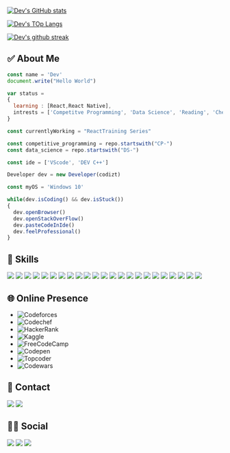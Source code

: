 
[![Dev's GitHub stats](https://github-readme-stats.vercel.app/api?username=codizt&theme=radical&show_icons=true)](https://github.com/codizt)

[![Dev's TOp Langs](https://github-readme-stats.vercel.app/api/top-langs/?username=codizt&theme=radical&layout=compact)](https://github.com/codizt)

[![Dev's github streak](https://github-readme-streak-stats.herokuapp.com/?user=codizt&theme=radical)](https://github.com/codizt)

## ✅ About Me
```js
const name = 'Dev'
document.write("Hello World")

var status = 
{ 
  learning : [React,React Native],
  intrests = ['Competitve Programming', 'Data Science', 'Reading', 'Chess',  'Netflix and Chill']
}

const currentlyWorking = "ReactTraining Series"

const competitive_programming = repo.startswith("CP-")
const data_science = repo.startswith("DS-")

const ide = ['VScode', 'DEV C++']

Developer dev = new Developer(codizt)

const myOS = 'Windows 10'

while(dev.isCoding() && dev.isStuck())  
{
  dev.openBrowser()
  dev.openStackOverFlow()
  dev.pasteCodeInIde()
  dev.feelProfessional()
}
```

## 🚀 Skills
![](https://img.shields.io/badge/Python-3776AB?style=for-the-badge&logo=python&logoColor=white)  ![](https://img.shields.io/badge/HTML-239120?style=for-the-badge&logo=html5&logoColor=white) ![](https://img.shields.io/badge/CSS-239120?&style=for-the-badge&logo=css3&logoColor=white) ![](https://img.shields.io/badge/JavaScript-F7DF1E?style=for-the-badge&logo=javascript&logoColor=black) ![](https://img.shields.io/badge/C-00599C?style=for-the-badge&logo=c&logoColor=white)  	![](https://img.shields.io/badge/C%2B%2B-00599C?style=for-the-badge&logo=c%2B%2B&logoColor=white) ![](https://img.shields.io/badge/R-276DC3?style=for-the-badge&logo=r&logoColor=white) ![](https://img.shields.io/badge/Markdown-000000?style=for-the-badge&logo=markdown&logoColor=white)	![](https://img.shields.io/badge/Shell_Script-121011?style=for-the-badge&logo=gnu-bash&logoColor=white) ![](https://img.shields.io/badge/Express.js-404D59?style=for-the-badge)	![](https://img.shields.io/badge/Gatsby-663399?style=for-the-badge&logo=gatsby&logoColor=white) ![](https://img.shields.io/badge/React-20232A?style=for-the-badge&logo=react&logoColor=61DAFB)  	![](https://img.shields.io/badge/React_Native-20232A?style=for-the-badge&logo=react&logoColor=61DAFB) ![](https://img.shields.io/badge/Bootstrap-563D7C?style=for-the-badge&logo=bootstrap&logoColor=white) ![](https://img.shields.io/badge/styled--components-DB7093?style=for-the-badge&logo=styled-components&logoColor=white) ![](https://img.shields.io/badge/Material--UI-0081CB?style=for-the-badge&logo=material-ui&logoColor=white) ![](https://img.shields.io/badge/Redux-593D88?style=for-the-badge&logo=redux&logoColor=white)	![](https://img.shields.io/badge/React_Router-CA4245?style=for-the-badge&logo=react-router&logoColor=white) ![](https://img.shields.io/badge/Django-092E20?style=for-the-badge&logo=django&logoColor=white)	![](https://img.shields.io/badge/MySQL-00000F?style=for-the-badge&logo=mysql&logoColor=white) ![](https://img.shields.io/badge/PostgreSQL-316192?style=for-the-badge&logo=postgresql&logoColor=white)	![](https://img.shields.io/badge/Netlify-00C7B7?style=for-the-badge&logo=netlify&logoColor=white)	![](https://img.shields.io/badge/Heroku-430098?style=for-the-badge&logo=heroku&logoColor=white)

## 🌐 Online Presence
- ![Codeforces](https://codeforces.com/profile/codizt)
- ![Codechef](https://www.codechef.com/users/codizt)
- ![HackerRank](https://www.hackerrank.com/thecodizt)
- ![Kaggle](https://www.kaggle.com/codizt)
- ![FreeCodeCamp](https://www.freecodecamp.org/codizt)
- ![Codepen](https://codepen.io/codizt)
- ![Topcoder](https://www.topcoder.com/members/codizt)
- ![Codewars](https://www.codewars.com/users/codizt)

## 📱 Contact
[![](https://img.shields.io/badge/WhatsApp-25D366?style=for-the-badge&logo=whatsapp&logoColor=white)](https://wa.link/8c9v5k)
[![](https://img.shields.io/badge/Gmail-D14836?style=for-the-badge&logo=gmail&logoColor=white)](thecodizt@gmail.com)

## 🙋‍♂️ Social
[![](https://img.shields.io/badge/Instagram-E4405F?style=for-the-badge&logo=instagram&logoColor=white)](https://www.instagram.com/codizt/)
[![](https://img.shields.io/badge/Twitter-1DA1F2?style=for-the-badge&logo=twitter&logoColor=white)](https://twitter.com/codizt1)
[![](https://img.shields.io/badge/Stack_Overflow-FE7A16?style=for-the-badge&logo=stack-overflow&logoColor=white)](https://stackoverflow.com/users/15908972/codizt)
<!---
codizt/codizt is a ✨ special ✨ repository because its `README.md` (this file) appears on your GitHub profile.
You can click the Preview link to take a look at your changes.
--->
